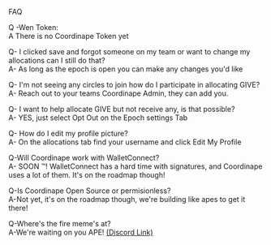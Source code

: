 FAQ

Q -Wen Token:<br/>  A There is no Coordinape Token yet

Q- I clicked save and forgot someone on my team or want to change my allocations can I still do that? 
 <br/> A- As long as the epoch is open you can make any changes you'd like 

Q- I'm not seeing any circles to join how do I participate in allocating GIVE? 
  <br/>A- Reach out to your teams Coordinape Admin, they can add you.

Q- I want to help allocate GIVE but not receive any, is that possible? 
  <br/>A- YES, just select Opt Out on the Epoch settings Tab 

Q- How do I edit my profile picture? 
  <br/>A- On the allocations tab find your username and click Edit My Profile

Q-Will Coordinape work with WalletConnect?
  <br/>A- SOON ™! WalletConnect has a hard time with signatures, and Coordinape uses a lot of them. It's on the roadmap though!

Q-Is Coordinape Open Source or permisionless?
 <br/> A-Not yet, it's on the roadmap though, we're building like apes to get it there!

Q-Where's the fire meme's at?
<br/> A-We're waiting on you APE! [(Discord Link)](https://discord.gg/wAWupXkgM6)
